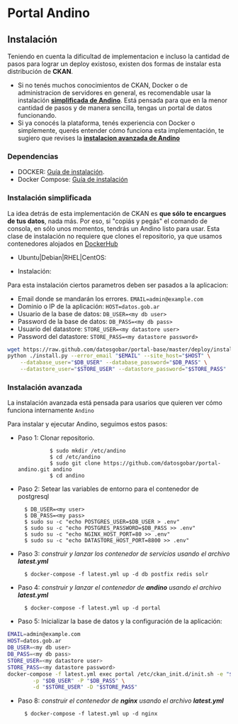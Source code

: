 # Portal Andino

## Instalación

Teniendo en cuenta la dificultad de implementacion e incluso la cantidad de pasos para lograr un deploy existoso, existen dos formas de instalar esta distribución de **CKAN**. 

- Si no tenés muchos conocimientos de CKAN, Docker o de administracion de servidores en general, es recomendable usar la instalación **[simplificada  de Andino](#instalacion-simplificada-de-andino)**. Está pensada para que en la menor cantidad de pasos y de manera sencilla, tengas un portal de datos funcionando. 
- Si ya conocés la plataforma, tenés experiencia con Docker o simplemente, querés entender cómo funciona esta implementación, te sugiero que revises la **[instalacion avanzada de Andino](#instalacion-avanzada-de-andino)**

### Dependencias

+ DOCKER: [Guía de instalación](https://docs.docker.com/engine/installation).
+ Docker Compose: [Guía de instalación](https://docs.docker.com/compose/install/)

### Instalación simplificada

La idea detrás de esta implementación de CKAN es **que sólo te encargues de tus datos**, nada más. Por eso, si "copiás y pegás" el comando de consola, en sólo unos momentos, tendrás un Andino listo para usar.
Esta clase de instalación no requiere que clones el repositorio, ya que usamos contenedores alojados en [DockerHub](https://hub.docker.com/r/datosgobar)

+ Ubuntu|Debian|RHEL|CentOS:

+ Instalación:

Para esta instalación ciertos parametros deben ser pasados a la aplicacion:

+ Email donde se mandarán los errores. `EMAIL=admin@example.com`
+ Dominio o IP de la aplicación: `HOST=datos.gob.ar`
+ Usuario de la base de datos: `DB_USER=<my db user>`
+ Password de la base de datos: `DB_PASS=<my db pass>`
+ Usuario del datastore: `STORE_USER=<my datastore user>`
+ Password del datastore: `STORE_PASS=<my datastore password>`

```bash
wget https://raw.github.com/datosgobar/portal-base/master/deploy/install.py
python ./install.py --error_email "$EMAIL" --site_host="$HOST" \
    --database_user="$DB_USER" --database_password="$DB_PASS" \
    --datastore_user="$STORE_USER" --datastore_password="$STORE_PASS"
```

### Instalación avanzada

La instalación avanzada está pensada para usarios que quieren ver cómo funciona internamente `Andino`

Para instalar y ejecutar Andino, seguimos estos pasos:

+ Paso 1: Clonar repositorio.

                $ sudo mkdir /etc/andino
                $ cd /etc/andino
                $ sudo git clone https://github.com/datosgobar/portal-andino.git andino
                $ cd andino

+ Paso 2: Setear las variables de entorno para el contenedor de postgresql

        $ DB_USER=<my user>
        $ DB_PASS=<my pass>
        $ sudo su -c "echo POSTGRES_USER=$DB_USER > .env"
        $ sudo su -c "echo POSTGRES_PASSWORD=$DB_PASS >> .env"
        $ sudo su -c "echo NGINX_HOST_PORT=80 >> .env"
        $ sudo su -c "echo DATASTORE_HOST_PORT=8800 >> .env"


+ Paso 3: _construir y lanzar los contenedor de servicios usando el archivo **latest.yml**_

        $ docker-compose -f latest.yml up -d db postfix redis solr

+ Paso 4: _construir y lanzar el contenedor de **andino** usando el archivo **latest.yml**_

		$ docker-compose -f latest.yml up -d portal

+ Paso 5: Inicializar la base de datos y la configuración de la aplicación:


```bash
EMAIL=admin@example.com
HOST=datos.gob.ar
DB_USER=<my db user>
DB_PASS=<my db pass>
STORE_USER=<my datastore user>
STORE_PASS=<my datastore password>
docker-compose -f latest.yml exec portal /etc/ckan_init.d/init.sh -e "$EMAIL" -h "$HOST" \
        -p "$DB_USER" -P "$DB_PASS" \
        -d "$STORE_USER" -D "$STORE_PASS"

```

+ Paso 8: _construir el contenedor de **nginx** usando el archivo **latest.yml**_

		$ docker-compose -f latest.yml up -d nginx

